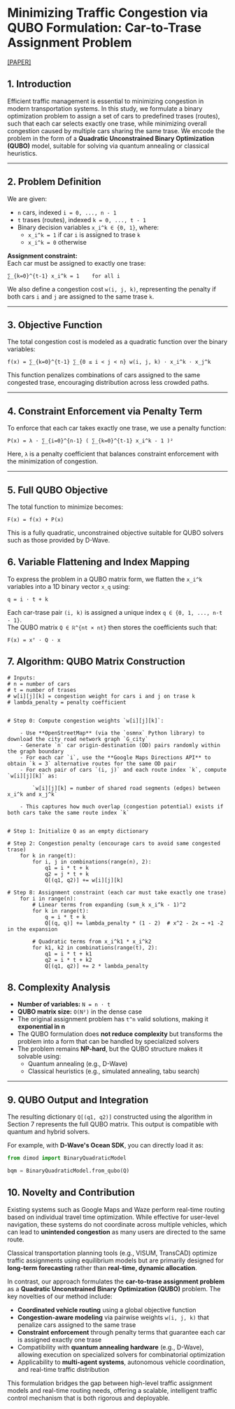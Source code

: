 # Minimizing Traffic Congestion via QUBO Formulation: Car-to-Trase Assignment Problem
[[PAPER]]() 



## 1. Introduction

Efficient traffic management is essential to minimizing congestion in modern transportation systems. In this study, we formulate a binary optimization problem to assign a set of cars to predefined trases (routes), such that each car selects exactly one trase, while minimizing overall congestion caused by multiple cars sharing the same trase. We encode the problem in the form of a **Quadratic Unconstrained Binary Optimization (QUBO)** model, suitable for solving via quantum annealing or classical heuristics.

---

## 2. Problem Definition

We are given:

- `n` cars, indexed `i = 0, ..., n - 1`
- `t` trases (routes), indexed `k = 0, ..., t - 1`
- Binary decision variables `x_i^k ∈ {0, 1}`, where:
  - `x_i^k = 1` if car `i` is assigned to trase `k`
  - `x_i^k = 0` otherwise

**Assignment constraint:**  
Each car must be assigned to exactly one trase:

    ∑_{k=0}^{t-1} x_i^k = 1    for all i

We also define a congestion cost `w(i, j, k)`, representing the penalty if both cars `i` and `j` are assigned to the same trase `k`.


---

## 3. Objective Function

The total congestion cost is modeled as a quadratic function over the binary variables:

    f(x) = ∑_{k=0}^{t-1} ∑_{0 ≤ i < j < n} w(i, j, k) · x_i^k · x_j^k

This function penalizes combinations of cars assigned to the same congested trase, encouraging distribution across less crowded paths.

---

## 4. Constraint Enforcement via Penalty Term

To enforce that each car takes exactly one trase, we use a penalty function:

    P(x) = λ · ∑_{i=0}^{n-1} ( ∑_{k=0}^{t-1} x_i^k - 1 )²

Here, `λ` is a penalty coefficient that balances constraint enforcement with the minimization of congestion.

---

## 5. Full QUBO Objective

The total function to minimize becomes:

    F(x) = f(x) + P(x)

This is a fully quadratic, unconstrained objective suitable for QUBO solvers such as those provided by D-Wave.


## 6. Variable Flattening and Index Mapping

To express the problem in a QUBO matrix form, we flatten the `x_i^k` variables into a 1D binary vector `x_q` using:

    q = i · t + k

Each car-trase pair `(i, k)` is assigned a unique index `q ∈ {0, 1, ..., n·t - 1}`.  
The QUBO matrix `Q ∈ ℝ^{nt × nt}` then stores the coefficients such that:

    F(x) = xᵀ · Q · x


## 7. Algorithm: QUBO Matrix Construction

```
# Inputs:
# n = number of cars
# t = number of trases
# w[i][j][k] = congestion weight for cars i and j on trase k
# lambda_penalty = penalty coefficient


# Step 0: Compute congestion weights `w[i][j][k]`:

    - Use **OpenStreetMap** (via the `osmnx` Python library) to download the city road network graph `G_city`
    - Generate `n` car origin-destination (OD) pairs randomly within the graph boundary
    - For each car `i`, use the **Google Maps Directions API** to obtain `k = 3` alternative routes for the same OD pair
    - For each pair of cars `(i, j)` and each route index `k`, compute `w[i][j][k]` as:

        `w[i][j][k] = number of shared road segments (edges) between x_i^k and x_j^k`

    - This captures how much overlap (congestion potential) exists if both cars take the same route index `k`


# Step 1: Initialize Q as an empty dictionary

# Step 2: Congestion penalty (encourage cars to avoid same congested trase)
    for k in range(t):
        for i, j in combinations(range(n), 2):
            q1 = i * t + k
            q2 = j * t + k
            Q[(q1, q2)] += w[i][j][k]

# Step 8: Assignment constraint (each car must take exactly one trase)
    for i in range(n):
        # Linear terms from expanding (sum_k x_i^k - 1)^2
        for k in range(t):
            q = i * t + k
            Q[(q, q)] += lambda_penalty * (1 - 2)  # x^2 - 2x → +1 -2 in the expansion

        # Quadratic terms from x_i^k1 * x_i^k2
        for k1, k2 in combinations(range(t), 2):
            q1 = i * t + k1
            q2 = i * t + k2
            Q[(q1, q2)] += 2 * lambda_penalty
```

## 8. Complexity Analysis

- **Number of variables:** `N = n · t`
- **QUBO matrix size:** `O(N²)` in the dense case
- The original assignment problem has `t^n` valid solutions, making it **exponential in n**
- The QUBO formulation does **not reduce complexity** but transforms the problem into a form that can be handled by specialized solvers
- The problem remains **NP-hard**, but the QUBO structure makes it solvable using:
  - Quantum annealing (e.g., D-Wave)
  - Classical heuristics (e.g., simulated annealing, tabu search)

---

## 9. QUBO Output and Integration

The resulting dictionary `Q[(q1, q2)]` constructed using the algorithm in Section 7 represents the full QUBO matrix. This output is compatible with quantum and hybrid solvers.

For example, with **D-Wave's Ocean SDK**, you can directly load it as:

```python
from dimod import BinaryQuadraticModel

bqm = BinaryQuadraticModel.from_qubo(Q)
```

## 10. Novelty and Contribution

Existing systems such as Google Maps and Waze perform real-time routing based on individual travel time optimization. While effective for user-level navigation, these systems do not coordinate across multiple vehicles, which can lead to **unintended congestion** as many users are directed to the same route.

Classical transportation planning tools (e.g., VISUM, TransCAD) optimize traffic assignments using equilibrium models but are primarily designed for **long-term forecasting** rather than **real-time, dynamic allocation**.

In contrast, our approach formulates the **car-to-trase assignment problem** as a **Quadratic Unconstrained Binary Optimization (QUBO)** problem. The key novelties of our method include:

- **Coordinated vehicle routing** using a global objective function
- **Congestion-aware modeling** via pairwise weights `w(i, j, k)` that penalize cars assigned to the same trase
- **Constraint enforcement** through penalty terms that guarantee each car is assigned exactly one trase
- Compatibility with **quantum annealing hardware** (e.g., D-Wave), allowing execution on specialized solvers for combinatorial optimization
- Applicability to **multi-agent systems**, autonomous vehicle coordination, and real-time traffic distribution

This formulation bridges the gap between high-level traffic assignment models and real-time routing needs, offering a scalable, intelligent traffic control mechanism that is both rigorous and deployable.

